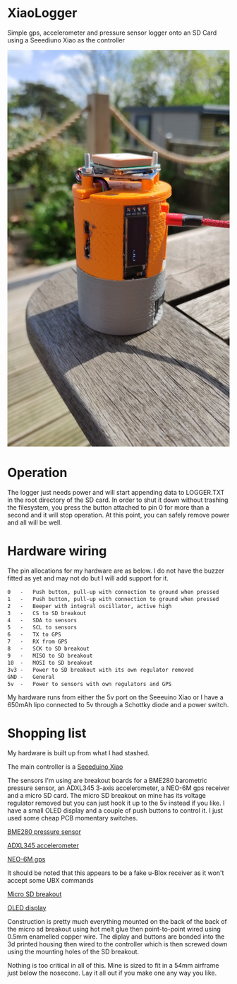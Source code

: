 # XiaoLogger
Simple gps, accelerometer and pressure sensor logger onto an SD Card using a Seeediuno Xiao as the controller

![Alt text](XiaoLogger.jpg?raw=true "Logger in 3d printed housing")

# Operation
The logger just needs power and will start appending data to LOGGER.TXT in
the root directory of the SD card.  In order to shut it down without
trashing the filesystem, you press the button attached to pin 0 for more
than a second and it will stop operation.  At this point, you can safely
remove power and all will be well.

# Hardware wiring
The pin allocations for my hardware are as below.  I do not have the buzzer
fitted as yet and may not do but I will add support for it.

	0	-	Push button, pull-up with connection to ground when pressed
	1	-	Push button, pull-up with connection to ground when pressed
	2	-	Beeper with integral oscillator, active high
	3	-	CS to SD breakout
	4	-	SDA to sensors
	5	-	SCL to sensors
	6	-	TX to GPS
	7	-	RX from GPS
	8	-	SCK to SD breakout
	9	-	MISO to SD breakout
	10	-	MOSI to SD breakout
	3v3	-	Power to SD breakout with its own regulator removed
	GND	-	General
	5v	-	Power to sensors with own regulators and GPS

My hardware runs from either the 5v port on the Seeeuino Xiao or I have a
650mAh lipo connected to 5v through a Schottky diode and a power switch.

# Shopping list
My hardware is built up from what I had stashed.

The main controller is a [Seeeduino Xiao](https://shop.pimoroni.com/products/seeeduino-xiao?variant=32170131816531)

The sensors I'm using are breakout boards for a BME280 barometric pressure
sensor, an ADXL345 3-axis accelerometer, a NEO-6M gps receiver and a micro
SD card.  The micro SD breakout on mine has its voltage regulator removed
but you can just hook it up to the 5v instead if you like.  I have a small
OLED display and a couple of push buttons to control it.  I just used some
cheap PCB momentary switches.

[BME280 pressure sensor](https://smile.amazon.co.uk/Youmile-Digital-Barometric-Pressure-Temperature/dp/B0965843T6)

[ADXL345 accelerometer](https://smile.amazon.co.uk/XTVTX-ADXL345-Digital-Acceleration-Gravity/dp/B09NRFDH5J)

[NEO-6M gps](https://smile.amazon.co.uk/dp/B088LR3488)

It should be noted that this appears to be a fake u-Blox receiver as it
won't accept some UBX commands

[Micro SD breakout](https://smile.amazon.co.uk/Youmile-Storage-Expansion-Interface-Raspberry/dp/B07XLM23X2)

[OLED display](https://smile.amazon.co.uk/MakerHawk-Display-Module-SSD1306-Arduino/dp/B07BDFXFRK)

Construction is pretty much everything mounted on the back of the back of
the micro sd breakout using hot melt glue then point-to-point wired using
0.5mm enamelled copper wire.  The diplay and buttons are bonded into the 3d
printed housing then wired to the controller which is then screwed down
using the mounting holes of the SD breakout.

Nothing is too critical in all of this.  Mine is sized to fit in a 54mm
airframe just below the nosecone.  Lay it all out if you make one any way
you like.

